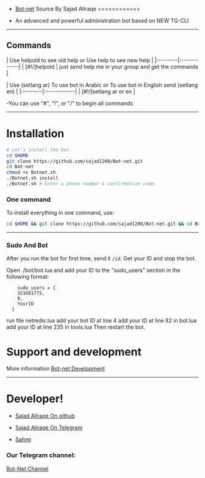   - [Bot-net](https://telegram.me/Al_Srai1) Source By Sajad Aliraqe
============

  - An advanced and powerful administration bot based on NEW TG-CLI


-----------------

## Commands

| Use helpold to see old help or Use help to see new help |
|:--------|:------------|
| [#!/]helpold | just send help me in your group and get the commands |

| Use (setlang ar) To use bot in Arabic or To use bot in English send (setlang en) |
|:--------|:------------|
| [#!/]setlang ar or en | 

-You can use "#", "!", or "/" to begin all commands


* * *

# Installation

```sh
# Let's install the bot.
cd $HOME
git clone https://github.com/sajad1200/Bot-net.git
cd Bot-net
chmod +x Botnet.sh
./Botnet.sh install
./Botnet.sh # Enter a phone number & confirmation code.
```
### One command
To install everything in one command, use:
```sh
cd $HOME && git clone https://github.com/sajad1200/Bot-net.git && cd Bot-net && chmod +x Botnet.sh && ./Botnet.sh install && ./Botnet.sh
```

* * *

### Sudo And Bot
After you run the bot for first time, send it `/id`. Get your ID and stop the bot.

Open ./bot/bot.lua and add your ID to the "sudo_users" section in the following format:
```
    sudo_users = {
    321681775,
    0,
    YourID
  }
```
run file netredis.lua
add your bot ID at line 4
add your ID at line 82 in bot.lua
add your ID at line 235 in tools.lua
Then restart the bot.

# Support and development

More information [Bot-net Development](https://t.me/joinchat/AAAAAD6v2N-Xoupx5d3aOQ)

* * *

# Developer!


- [Sajad Aliraqe On github](https://github.com/sajad1200) 

- [Sajad Aliraqe On Telegram](https://telegram.me/Al_Srai)

- [Sahmi](https://telegram.me/safl888)


### Our Telegram channel:

[Bot-Net Channel](https://telegram.me/Al_Srai1)

